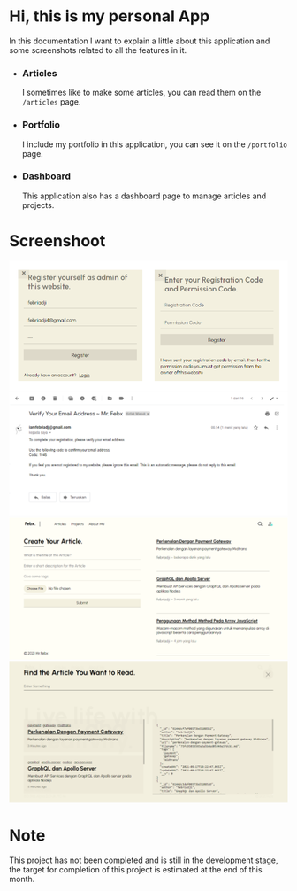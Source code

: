 # Hi, this is my personal App
In this documentation I want to explain a little about this application and some screenshots related to all the features in it.

- ### Articles
  I sometimes like to make some articles, you can read them on the `/articles` page.
- ### Portfolio
  I include my portfolio in this application, you can see it on the `/portfolio` page.
- ### Dashboard
  This application also has a dashboard page to manage articles and projects.

# Screenshoot
![register](documents/images/register.png)
![gmail](documents/images/gmail.png)
![gmail](documents/images/articleDash.png)
![gmail](documents/images/search.png)

# Note
This project has not been completed and is still in the development stage, the target for completion of this project is estimated at the end of this month.